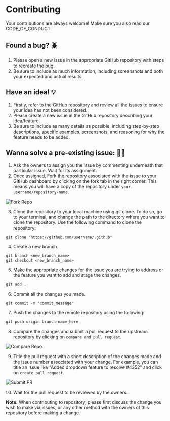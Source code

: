 # Contributing

Your contributions are always welcome! Make sure you also read our CODE_OF_CONDUCT.

## Found a bug? 🪲

1. Please open a new issue in the appropriate GitHub repository with steps to recreate the bug.
2. Be sure to include as much information, including screenshots and both your expected and actual results.

## Have an idea! 💡

1. Firstly, refer to the GitHub repository and review all the issues to ensure your idea has not been considered.
2. Please create a new issue in the GitHub repository describing your idea/feature.
3. Be sure to include as many details as possible, including step-by-step descriptions, specific examples, screenshots, and reasoning for why the feature needs to be added.

## Wanna solve a pre-existing issue: 👨‍💻

1. Ask the owners to assign you the issue by commenting underneath that particular issue. Wait for its assignment.
2. Once assigned, Fork the repository associated with the issue to your GitHub dashboard by clicking on the fork tab in the right corner. This means you will have a copy of the repository under `your-username/repository-name`.

![Fork Repo](https://github.com/OnCampus-Community/.github/blob/main/profile/assets/images/compare_and_pull.jpg)

3. Clone the repository to your local machine using git clone. To do so, go to your terminal, and change the path to the directory where you want to clone the repository. Use the following command to clone the repository:
```git
git clone "https://github.com/username/.github"
```
4. Create a new branch.
```git
git branch <new_branch_name>
git checkout <new_branch_name>
```
5. Make the appropriate changes for the issue you are trying to address or the feature you want to add and stage the changes. 
```git
git add .
```
6. Commit all the changes you made.
```git
git commit -m "commit_message"
```
7. Push the changes to the remote repository using the following:
```git
git push origin branch-name-here
```
8. Compare the changes and submit a pull request to the upstream repository by clicking on `compare and pull request`.

![Compare Repo](https://github.com/OnCampus-Community/.github/blob/main/profile/assets/images/compare_and_pull.jpg)

9. Title the pull request with a short description of the changes made and the issue number associated with your change. For example, you can title an issue like "Added dropdown feature to resolve #4352" and click on `create pull request`.

![Submit PR](https://github.com/OnCampus-Community/.github/blob/main/profile/assets/images/createpr.jpg)

10. Wait for the pull request to be reviewed by the owners.

**Note:** When contributing to repository, please first discuss the change you wish to make via issues, or any other method with the owners of this repository before making a change.





